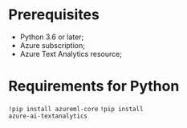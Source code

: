 # Prerequisites
- Python 3.6 or later;
- Azure subscription;
- Azure Text Analytics resource;

# Requirements for Python
<code>!pip install azureml-core</code>
<code>!pip install azure-ai-textanalytics</code>